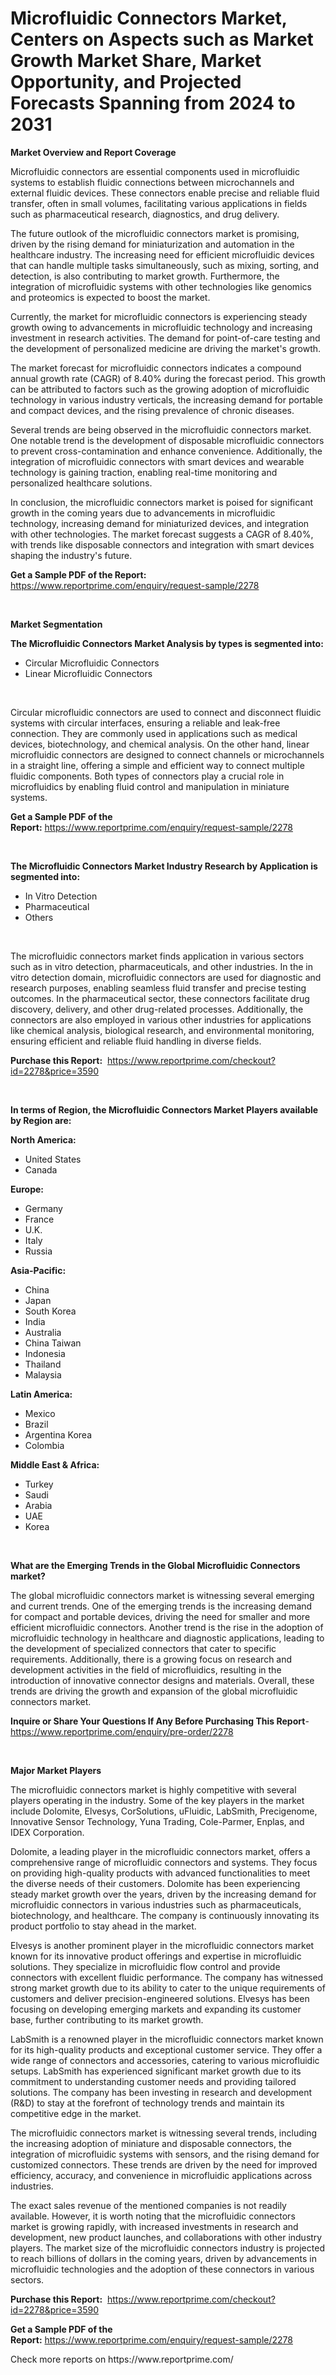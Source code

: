 <p><h1>Microfluidic Connectors Market, Centers on Aspects such as Market Growth Market Share, Market Opportunity, and Projected Forecasts Spanning from 2024 to 2031</h1></p><p><strong>Market Overview and Report Coverage</strong></p>
<p><p>Microfluidic connectors are essential components used in microfluidic systems to establish fluidic connections between microchannels and external fluidic devices. These connectors enable precise and reliable fluid transfer, often in small volumes, facilitating various applications in fields such as pharmaceutical research, diagnostics, and drug delivery.</p><p>The future outlook of the microfluidic connectors market is promising, driven by the rising demand for miniaturization and automation in the healthcare industry. The increasing need for efficient microfluidic devices that can handle multiple tasks simultaneously, such as mixing, sorting, and detection, is also contributing to market growth. Furthermore, the integration of microfluidic systems with other technologies like genomics and proteomics is expected to boost the market.</p><p>Currently, the market for microfluidic connectors is experiencing steady growth owing to advancements in microfluidic technology and increasing investment in research activities. The demand for point-of-care testing and the development of personalized medicine are driving the market's growth.</p><p>The market forecast for microfluidic connectors indicates a compound annual growth rate (CAGR) of 8.40% during the forecast period. This growth can be attributed to factors such as the growing adoption of microfluidic technology in various industry verticals, the increasing demand for portable and compact devices, and the rising prevalence of chronic diseases.</p><p>Several trends are being observed in the microfluidic connectors market. One notable trend is the development of disposable microfluidic connectors to prevent cross-contamination and enhance convenience. Additionally, the integration of microfluidic connectors with smart devices and wearable technology is gaining traction, enabling real-time monitoring and personalized healthcare solutions.</p><p>In conclusion, the microfluidic connectors market is poised for significant growth in the coming years due to advancements in microfluidic technology, increasing demand for miniaturized devices, and integration with other technologies. The market forecast suggests a CAGR of 8.40%, with trends like disposable connectors and integration with smart devices shaping the industry's future.</p></p>
<p><strong>Get a Sample PDF of the Report:</strong> <a href="https://www.reportprime.com/enquiry/request-sample/2278">https://www.reportprime.com/enquiry/request-sample/2278</a></p>
<p>&nbsp;</p>
<p><strong>Market Segmentation</strong></p>
<p><strong>The Microfluidic Connectors Market Analysis by types is segmented into:</strong></p>
<p><ul><li>Circular Microfluidic Connectors</li><li>Linear Microfluidic Connectors</li></ul></p>
<p>&nbsp;</p>
<p><p>Circular microfluidic connectors are used to connect and disconnect fluidic systems with circular interfaces, ensuring a reliable and leak-free connection. They are commonly used in applications such as medical devices, biotechnology, and chemical analysis. On the other hand, linear microfluidic connectors are designed to connect channels or microchannels in a straight line, offering a simple and efficient way to connect multiple fluidic components. Both types of connectors play a crucial role in microfluidics by enabling fluid control and manipulation in miniature systems.</p></p>
<p><strong>Get a Sample PDF of the Report:</strong>&nbsp;<a href="https://www.reportprime.com/enquiry/request-sample/2278">https://www.reportprime.com/enquiry/request-sample/2278</a></p>
<p>&nbsp;</p>
<p><strong>The Microfluidic Connectors Market Industry Research by Application is segmented into:</strong></p>
<p><ul><li>In Vitro Detection</li><li>Pharmaceutical</li><li>Others</li></ul></p>
<p>&nbsp;</p>
<p><p>The microfluidic connectors market finds application in various sectors such as in vitro detection, pharmaceuticals, and other industries. In the in vitro detection domain, microfluidic connectors are used for diagnostic and research purposes, enabling seamless fluid transfer and precise testing outcomes. In the pharmaceutical sector, these connectors facilitate drug discovery, delivery, and other drug-related processes. Additionally, the connectors are also employed in various other industries for applications like chemical analysis, biological research, and environmental monitoring, ensuring efficient and reliable fluid handling in diverse fields.</p></p>
<p><strong>Purchase this Report:</strong>&nbsp; <a href="https://www.reportprime.com/checkout?id=2278&price=3590">https://www.reportprime.com/checkout?id=2278&price=3590</a></p>
<p>&nbsp;</p>
<p><strong>In terms of Region, the Microfluidic Connectors Market Players available by Region are:</strong></p>
<p>
    <p> <strong> North America: </strong>
        <ul>
            <li>United States</li>
            <li>Canada</li>
        </ul>
        </p> 
    <p> <strong> Europe: </strong>
        <ul>
            <li>Germany</li>
            <li>France</li>
            <li>U.K.</li>
            <li>Italy</li>
            <li>Russia</li>
        </ul>
        </p> 
    <p> <strong> Asia-Pacific: </strong>
        <ul>
            <li>China</li>
            <li>Japan</li>
            <li>South Korea</li>
            <li>India</li>
            <li>Australia</li>
            <li>China Taiwan</li>
            <li>Indonesia</li>
            <li>Thailand</li>
            <li>Malaysia</li>
        </ul>
        </p> 
    <p> <strong> Latin America: </strong>
        <ul>
            <li>Mexico</li>
            <li>Brazil</li>
            <li>Argentina Korea</li>
            <li>Colombia</li>
        </ul>
        </p> 
    <p> <strong> Middle East & Africa: </strong>
        <ul>
            <li>Turkey</li>
            <li>Saudi</li>
            <li>Arabia</li>
            <li>UAE</li>
            <li>Korea</li>
        </ul>
    </p>
    </p>
<p>&nbsp;</p>
<p><strong>What are the Emerging Trends in the Global Microfluidic Connectors market?</strong></p>
<p><p>The global microfluidic connectors market is witnessing several emerging and current trends. One of the emerging trends is the increasing demand for compact and portable devices, driving the need for smaller and more efficient microfluidic connectors. Another trend is the rise in the adoption of microfluidic technology in healthcare and diagnostic applications, leading to the development of specialized connectors that cater to specific requirements. Additionally, there is a growing focus on research and development activities in the field of microfluidics, resulting in the introduction of innovative connector designs and materials. Overall, these trends are driving the growth and expansion of the global microfluidic connectors market.</p></p>
<p><strong>Inquire or Share Your Questions If Any Before Purchasing This Report</strong>- <a href="https://www.reportprime.com/enquiry/pre-order/2278">https://www.reportprime.com/enquiry/pre-order/2278</a></p>
<p>&nbsp;</p>
<p><strong>Major Market Players</strong></p>
<p><p>The microfluidic connectors market is highly competitive with several players operating in the industry. Some of the key players in the market include Dolomite, Elvesys, CorSolutions, uFluidic, LabSmith, Precigenome, Innovative Sensor Technology, Yuna Trading, Cole-Parmer, Enplas, and IDEX Corporation. </p><p>Dolomite, a leading player in the microfluidic connectors market, offers a comprehensive range of microfluidic connectors and systems. They focus on providing high-quality products with advanced functionalities to meet the diverse needs of their customers. Dolomite has been experiencing steady market growth over the years, driven by the increasing demand for microfluidic connectors in various industries such as pharmaceuticals, biotechnology, and healthcare. The company is continuously innovating its product portfolio to stay ahead in the market.</p><p>Elvesys is another prominent player in the microfluidic connectors market known for its innovative product offerings and expertise in microfluidic solutions. They specialize in microfluidic flow control and provide connectors with excellent fluidic performance. The company has witnessed strong market growth due to its ability to cater to the unique requirements of customers and deliver precision-engineered solutions. Elvesys has been focusing on developing emerging markets and expanding its customer base, further contributing to its market growth.</p><p>LabSmith is a renowned player in the microfluidic connectors market known for its high-quality products and exceptional customer service. They offer a wide range of connectors and accessories, catering to various microfluidic setups. LabSmith has experienced significant market growth due to its commitment to understanding customer needs and providing tailored solutions. The company has been investing in research and development (R&D) to stay at the forefront of technology trends and maintain its competitive edge in the market.</p><p>The microfluidic connectors market is witnessing several trends, including the increasing adoption of miniature and disposable connectors, the integration of microfluidic systems with sensors, and the rising demand for customized connectors. These trends are driven by the need for improved efficiency, accuracy, and convenience in microfluidic applications across industries.</p><p>The exact sales revenue of the mentioned companies is not readily available. However, it is worth noting that the microfluidic connectors market is growing rapidly, with increased investments in research and development, new product launches, and collaborations with other industry players. The market size of the microfluidic connectors industry is projected to reach billions of dollars in the coming years, driven by advancements in microfluidic technologies and the adoption of these connectors in various sectors.</p></p>
<p><strong>Purchase this Report:</strong>&nbsp;&nbsp;<a href="https://www.reportprime.com/checkout?id=2278&price=3590">https://www.reportprime.com/checkout?id=2278&price=3590</a></p>
<p></p>
<p><strong>Get a Sample PDF of the Report:</strong>&nbsp;<a href="https://www.reportprime.com/enquiry/request-sample/2278">https://www.reportprime.com/enquiry/request-sample/2278</a></p>
<p>Check more reports on https://www.reportprime.com/</p>